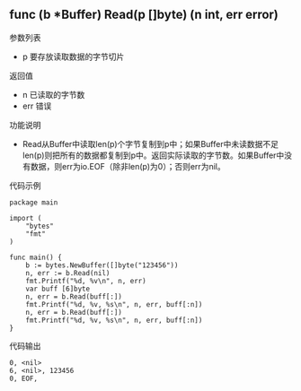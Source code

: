 ## func (b *Buffer) Read(p []byte) (n int, err error)

参数列表

- p 要存放读取数据的字节切片

返回值

- n 已读取的字节数
- err 错误

功能说明

- Read从Buffer中读取len(p)个字节复制到p中；如果Buffer中未读数据不足len(p)则把所有的数据都复制到p中。返回实际读取的字节数。如果Buffer中没有数据，则err为io.EOF（除非len(p)为0）；否则err为nil。

代码示例

	package main
	
	import (
		"bytes"
		"fmt"
	)
	
	func main() {
		b := bytes.NewBuffer([]byte("123456"))
		n, err := b.Read(nil)
		fmt.Printf("%d, %v\n", n, err)
		var buff [6]byte
		n, err = b.Read(buff[:])
		fmt.Printf("%d, %v, %s\n", n, err, buff[:n])
		n, err = b.Read(buff[:])
		fmt.Printf("%d, %v, %s\n", n, err, buff[:n])
	}
	
代码输出

	0, <nil>
	6, <nil>, 123456
	0, EOF,
